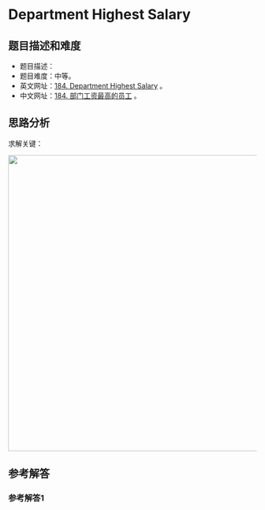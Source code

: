 # Department Highest Salary

## 题目描述和难度
+ 题目描述：
+ 题目难度：中等。
+ 英文网址：[184. Department Highest Salary](https://leetcode.com/problems/department-highest-salary/description/)  。
+ 中文网址：[184. 部门工资最高的员工](https://leetcode-cn.com/problems/department-highest-salary/description/)  。
## 思路分析
求解关键：

<img src="https://liweiwei1419.github.io/images/leetcode-solution/" width="600">

## 参考解答
### 参考解答1

```java

```